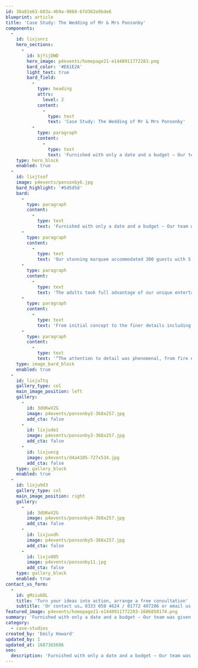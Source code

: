 ```yaml
---
id: 38a81e63-603a-4b9a-9868-6fd362e9bde6
blueprint: article
title: 'Case Study: The Wedding of Mr & Mrs Ponsonby'
components:
  -
    id: lixjsnrz
    hero_sections:
      -
        id: bjYijDWD
        hero_image: p4events/homepage21-e1448911772283.png
        bard_color: '#E61E2A'
        light_text: true
        bard_field:
          -
            type: heading
            attrs:
              level: 2
            content:
              -
                type: text
                text: 'Case Study: The Wedding of Mr & Mrs Ponsonby'
          -
            type: paragraph
            content:
              -
                type: text
                text: 'Furnished with only a date and a budget – Our team was given full creative command in this spectacular wedding. From unique colour scheming through to a fun packed fairground theme, we designed and executed this beautifully bespoke big day.'
    type: hero_block
    enabled: true
  -
    id: lixjtsof
    image: p4events/ponsonby6.jpg
    bard_highlight: '#5d5d5d'
    bard:
      -
        type: paragraph
        content:
          -
            type: text
            text: 'Furnished with only a date and a budget – Our team was given full creative command in this spectacular wedding. From unique colour scheming through to a fun packed fairground theme, we designed and executed this beautifully bespoke big day.'
      -
        type: paragraph
        content:
          -
            type: text
            text: 'Our stunning marquee accommodated 300 guests with 5 rooms over 3 floors. These included a luxury cocktail bar, dining area, nightclub and even a Vegas themed casino. In addition, we included an exclusive children’s pagoda filled with candyfloss, popcorn, pick & mix, Punch & Judy and even their very own magician.'
      -
        type: paragraph
        content:
          -
            type: text
            text: 'The adults took full advantage of our unique entertainment comprising of full size helter-skelter and swing boats, 12 piece band, fire show, bouncy stilts and mind reader. Concluding the evening majestically with a steak and lobster barbecue and firework show.'
      -
        type: paragraph
        content:
          -
            type: text
            text: 'From initial concept to the finer details including photography, colour schemes and personal stylist – our team created a day that will be talked about for years to come.'
      -
        type: paragraph
        content:
          -
            type: text
            text: '“The attention to detail was phenomenal, from fire eaters to acts on stilts, you name it we got it! Not only did we find the perfect wedding planner, we also found a lifelong friend!”'
    type: image_bard_block
    enabled: true
  -
    id: lixju7tq
    gallery_type: col
    main_image_position: left
    gallery:
      -
        id: 3dUKwV2G
        image: p4events/ponsonby2-368x257.jpg
        add_cta: false
      -
        id: lixjude1
        image: p4events/ponsonby3-368x257.jpg
        add_cta: false
      -
        id: lixjuecg
        image: p4events/d4a4105-727x534.jpg
        add_cta: false
    type: gallery_block
    enabled: true
  -
    id: lixju9d3
    gallery_type: col
    main_image_position: right
    gallery:
      -
        id: 3dUKwV2G
        image: p4events/ponsonby4-368x257.jpg
        add_cta: false
      -
        id: lixjuxdh
        image: p4events/ponsonby5-368x257.jpg
        add_cta: false
      -
        id: lixjv005
        image: p4events/ponsonby11.jpg
        add_cta: false
    type: gallery_block
    enabled: true
contact_us_form:
  -
    id: gMziukDL
    title: 'Turn your ideas into action, arrange a free consultation'
    subtitle: 'Or contact us… 0333 050 4624 / 01772 497206 or email us: info@p4events.co.uk'
featured_image: p4events/homepage21-e1448911772283-1686858174.png
summary: 'Furnished with only a date and a budget – Our team was given full creative command in this spectacular wedding. From unique colour scheming through to a fun packed fairground theme, we designed and executed this beautifully bespoke big day.'
category:
  - case-studies
created_by: 'Emily Howard'
updated_by: 1
updated_at: 1687365686
seo:
  description: 'Furnished with only a date and a budget – Our team was given full creative command in this spectacular wedding.'
---
```

